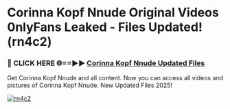 # Corinna Kopf Nnude Original Videos 0nlyFans Leaked - Files Updated! (rn4c2)

<h3>🔴 CLICK HERE 🌐==►► <a href="https://tinyurl.com/5h6xmrr3" rel="nofollow">Corinna Kopf Nnude Updated Files</a></h3>

Get Corinna Kopf Nnude and all content. Now you can access all videos and pictures of Corinna Kopf Nnude. New Updated Files 2025!

[![rn4c2](https://i.imgur.com/KVD873Z.gif)](https://tinyurl.com/5h6xmrr3)
